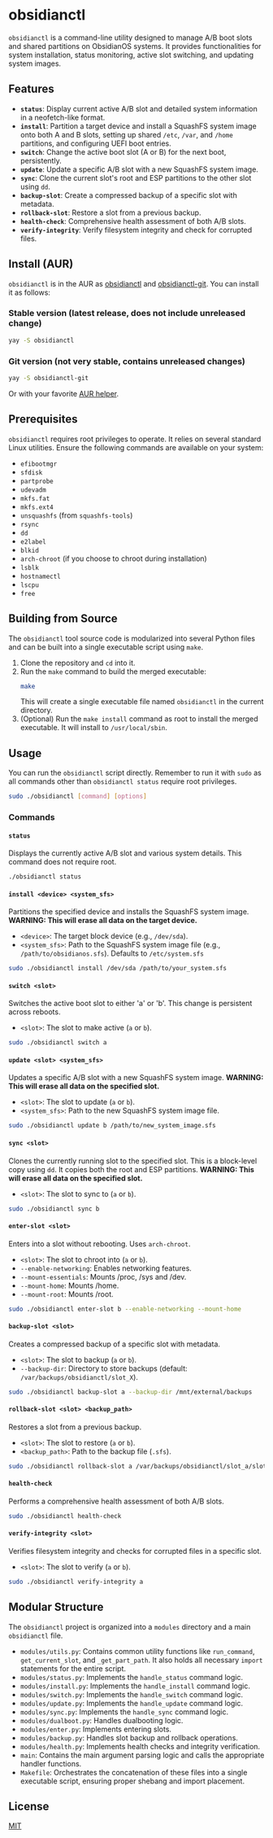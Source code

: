 # obsidianctl

`obsidianctl` is a command-line utility designed to manage A/B boot slots and shared partitions on ObsidianOS systems. It provides functionalities for system installation, status monitoring, active slot switching, and updating system images.

## Features

*   **`status`**: Display current active A/B slot and detailed system information in a neofetch-like format.
*   **`install`**: Partition a target device and install a SquashFS system image onto both A and B slots, setting up shared `/etc`, `/var`, and `/home` partitions, and configuring UEFI boot entries.
*   **`switch`**: Change the active boot slot (A or B) for the next boot, persistently.
*   **`update`**: Update a specific A/B slot with a new SquashFS system image.
*   **`sync`**: Clone the current slot's root and ESP partitions to the other slot using `dd`.
*   **`backup-slot`**: Create a compressed backup of a specific slot with metadata.
*   **`rollback-slot`**: Restore a slot from a previous backup.
*   **`health-check`**: Comprehensive health assessment of both A/B slots.
*   **`verify-integrity`**: Verify filesystem integrity and check for corrupted files.

## Install (AUR)

`obsidianctl` is in the AUR as [obsidianctl](https://aur.archlinux.org/packages/obsidianctl) and [obsidianctl-git](https://aur.archlinux.org/packages/obsidianctl-git). You can install it as follows:

### Stable version (latest release, does not include unreleased change)

```bash
yay -S obsidianctl
```

### Git version (not very stable, contains unreleased changes)

```bash
yay -S obsidianctl-git
```

Or with your favorite [AUR helper](https://wiki.archlinux.org/title/AUR_helpers).

## Prerequisites

`obsidianctl` requires root privileges to operate. It relies on several standard Linux utilities. Ensure the following commands are available on your system:

*   `efibootmgr`
*   `sfdisk`
*   `partprobe`
*   `udevadm`
*   `mkfs.fat`
*   `mkfs.ext4`
*   `unsquashfs` (from `squashfs-tools`)
*   `rsync`
*   `dd`
*   `e2label`
*   `blkid`
*   `arch-chroot` (if you choose to chroot during installation)
*   `lsblk`
*   `hostnamectl`
*   `lscpu`
*   `free`


## Building from Source

The `obsidianctl` tool source code is modularized into several Python files and can be built into a single executable script using `make`.

1.  Clone the repository and `cd` into it.
2.  Run the `make` command to build the merged executable:
    ```bash
    make
    ```
    This will create a single executable file named `obsidianctl` in the current directory.
3. (Optional) Run the `make install` command as root to install the merged executable. It will install to `/usr/local/sbin`.

## Usage

You can run the `obsidianctl` script directly. Remember to run it with `sudo` as all commands other than `obsidianctl status` require root privileges.

```bash
sudo ./obsidianctl [command] [options]
```

### Commands

#### `status`

Displays the currently active A/B slot and various system details. This command does not require root.

```bash
./obsidianctl status
```

#### `install <device> <system_sfs>`

Partitions the specified device and installs the SquashFS system image. **WARNING: This will erase all data on the target device.**

*   `<device>`: The target block device (e.g., `/dev/sda`).
*   `<system_sfs>`: Path to the SquashFS system image file (e.g., `/path/to/obsidianos.sfs`). Defaults to `/etc/system.sfs`

```bash
sudo ./obsidianctl install /dev/sda /path/to/your_system.sfs
```

#### `switch <slot>`

Switches the active boot slot to either 'a' or 'b'. This change is persistent across reboots.

*   `<slot>`: The slot to make active (`a` or `b`).

```bash
sudo ./obsidianctl switch a
```

#### `update <slot> <system_sfs>`

Updates a specific A/B slot with a new SquashFS system image. **WARNING: This will erase all data on the specified slot.**

*   `<slot>`: The slot to update (`a` or `b`).
*   `<system_sfs>`: Path to the new SquashFS system image file.

```bash
sudo ./obsidianctl update b /path/to/new_system_image.sfs
```

#### `sync <slot>`

Clones the currently running slot to the specified slot. This is a block-level copy using `dd`. It copies both the root and ESP partitions. **WARNING: This will erase all data on the specified slot.**

*   `<slot>`: The slot to sync to (`a` or `b`).

```bash
sudo ./obsidianctl sync b
```

#### `enter-slot <slot>`

Enters into a slot without rebooting. Uses `arch-chroot`.

*   `<slot>`: The slot to chroot into (`a` or `b`).
*   `--enable-networking`: Enables networking features.
*   `--mount-essentials`: Mounts /proc, /sys and /dev.
*   `--mount-home`: Mounts /home.
*   `--mount-root`: Mounts /root.

```bash
sudo ./obsidianctl enter-slot b --enable-networking --mount-home
```

#### `backup-slot <slot>`

Creates a compressed backup of a specific slot with metadata.

*   `<slot>`: The slot to backup (`a` or `b`).
*   `--backup-dir`: Directory to store backups (default: `/var/backups/obsidianctl/slot_X`).

```bash
sudo ./obsidianctl backup-slot a --backup-dir /mnt/external/backups
```

#### `rollback-slot <slot> <backup_path>`

Restores a slot from a previous backup.

*   `<slot>`: The slot to restore (`a` or `b`).
*   `<backup_path>`: Path to the backup file (`.sfs`).

```bash
sudo ./obsidianctl rollback-slot a /var/backups/obsidianctl/slot_a/slot_a_backup_20250823_143022.sfs
```

#### `health-check`

Performs a comprehensive health assessment of both A/B slots.

```bash
sudo ./obsidianctl health-check
```

#### `verify-integrity <slot>`

Verifies filesystem integrity and checks for corrupted files in a specific slot.

*   `<slot>`: The slot to verify (`a` or `b`).

```bash
sudo ./obsidianctl verify-integrity a
```

## Modular Structure

The `obsidianctl` project is organized into a `modules` directory and a main `obsidianctl` file.

*   `modules/utils.py`: Contains common utility functions like `run_command`, `get_current_slot`, and `_get_part_path`. It also holds all necessary `import` statements for the entire script.
*   `modules/status.py`: Implements the `handle_status` command logic.
*   `modules/install.py`: Implements the `handle_install` command logic.
*   `modules/switch.py`: Implements the `handle_switch` command logic.
*   `modules/update.py`: Implements the `handle_update` command logic.
*   `modules/sync.py`: Implements the `handle_sync` command logic.
*   `modules/dualboot.py`: Handles dualbooting logic.
*   `modules/enter.py`: Implements entering slots.
*   `modules/backup.py`: Handles slot backup and rollback operations.
*   `modules/health.py`: Implements health checks and integrity verification.
*   `main`: Contains the main argument parsing logic and calls the appropriate handler functions.
*   `Makefile`: Orchestrates the concatenation of these files into a single executable script, ensuring proper shebang and import placement.

## License

[MIT](LICENSE)
